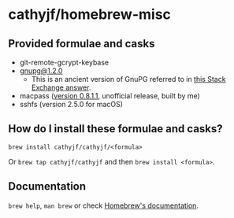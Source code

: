 # cathyjf/homebrew-misc

## Provided formulae and casks

* git-remote-gcrypt-keybase
* gnupg@1.2.0
    - This is an ancient version of GnuPG referred to in [this Stack Exchange answer](https://security.stackexchange.com/a/62480).
* macpass ([version 0.8.1.1](https://github.com/cathyjf/MacPass/releases/tag/0.8.1.1), unofficial release, built by me)
* sshfs (version 2.5.0 for macOS)

## How do I install these formulae and casks?

`brew install cathyjf/cathyjf/<formula>`

Or `brew tap cathyjf/cathyjf` and then `brew install <formula>`.

## Documentation

`brew help`, `man brew` or check [Homebrew's documentation](https://docs.brew.sh).
